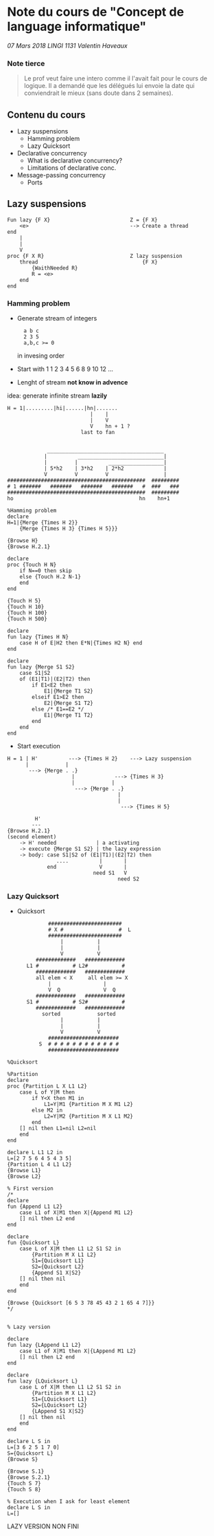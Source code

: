 # Note du cours de "Concept de language informatique"
_07 Mars 2018_
_LINGI 1131_
_Valentin Haveaux_

### Note tierce

> Le prof veut faire une intero comme il l'avait fait pour le cours de logique.
  Il a demandé que les délégués lui envoie la date qui conviendrait le mieux (sans doute dans 2 semaines).
  
  

## Contenu du cours
+ Lazy suspensions
    + Hamming problem
    + Lazy Quicksort
+ Declarative concurrency
    + What is declarative concurrency?
    + Limitations of declarative conc.
+ Message-passing concurrency
    + Ports

## Lazy suspensions

    Fun lazy {F X}                          Z = {F X}
        <e>                                 --> Create a thread
    end
        |
        |                                   
        V
    proc {F X R}                            Z lazy suspension
        thread                                  {F X}
            {WaithNeeded R}
            R = <e>
        end
    end
    
### Hamming problem
+ Generate stream of integers 
   
        a b c
        2 3 5
        a,b,c >= 0
    
    in invesing order
+ Start with 1
    1 2 3 4 5 6 8 9 10 12 ...
+ Lenght of stream **not know in advence**

idea: generate infinite stream **lazily**

    H = 1|.........|hi|......|hn|.......
                               |    |
                               |    V
                               V    hn + 1 ?
                            last to fan

 
                 ______________________________________
                |          ____________________________|
                |         |          __________________|
                | 5*h2    | 3*h2    | 2*h2             |
                V         V         V                  |
    #############################################  #########
    # 1 #######   #######   #######   #######   #  ###   ###
    #############################################  #########
    ho                                         hn    hn+1
    


```oz
%Hamming problem
declare
H=1|{Merge {Times H 2}}
    {Merge {Times H 3} {Times H 5}}}
    
{Browse H}
{Browse H.2.1}

declare
proc {Touch H N}
    if N==0 then skip
    else {Touch H.2 N-1}
    end
end

{Touch H 5}
{Touch H 10}
{Touch H 100}
{Touch H 500}

declare
fun lazy {Times H N}
    case H of E|H2 then E*N|{Times H2 N} end
end

declare
fun lazy {Merge S1 S2}
    case S1|S2
    of (E1|T1)|(E2|T2) then
        if E1<E2 then
            E1|{Merge T1 S2}
        elseif E1>E2 then
            E2|{Merge S1 T2}
        else /* E1==E2 */
            E1|{Merge T1 T2}
        end
    end
end
```

+ Start execution

> 
    H = 1 | H'          ---> {Times H 2}    ---> Lazy suspension
          |            |
           ---> {Merge . .}
                         |             ---> {Times H 3}
                         |            |
                          ---> {Merge . .}
                                        |
                                        |
                                         ---> {Times H 5}

>            
             H'
            ---
    {Browse H.2.1}
    (second element)
        -> H' needed             | a activating    
        -> execute {Merge S1 S2} | the lazy expression
        -> body: case S1|S2 of (E1|T1)|(E2|T2) then
                    ....          |       |  
                 end              V       |
                                need S1   V
                                        need S2
                                        
### Lazy Quicksort
+ Quicksort

                ########################
                # X #                  #  L
                ########################
                    |           |
                    |           |
                    V           V
            #############   #############
         L1 #           # L2#           #
            #############   #############
            all elem < X     all elem >= X
                |                 |
                V  Q              V  Q
            #############   #############
         S1 #           # S2#           #
            #############   #############
              sorted            sorted
                    |           |
                    |           |
                    V           V
                #######################
             S  # # # # # # # # # # # #  
                #######################

        
        
```oz
%Quicksort

%Partition
declare
proc {Partition L X L1 L2}
    case L of Y|M then
        if Y<X then M1 in
            L1=Y|M1 {Partition M X M1 L2}
        else M2 in
            L2=Y|M2 {Partition M X L1 M2}
        end
    [] nil then L1=nil L2=nil
    end
end

declare L L1 L2 in
L=[2 7 5 6 4 5 4 3 5]
{Partition L 4 L1 L2}
{Browse L1}
{Browse L2}

% First version
/*
declare 
fun {Append L1 L2}
    case L1 of X|M1 then X|{Append M1 L2}
    [] nil then L2 end
end

declare
fun {Quicksort L}
    case L of X|M then L1 L2 S1 S2 in
        {Partition M X L1 L2}
        S1={Quicksort L1}
        S2={Quicksort L2}
        {Append S1 X|S2}
    [] nil then nil
    end
end

{Browse {Quicksort [6 5 3 78 45 43 2 1 65 4 7]}}
*/


% Lazy version

declare 
fun lazy {LAppend L1 L2}
    case L1 of X|M1 then X|{LAppend M1 L2}
    [] nil then L2 end
end

declare
fun lazy {LQuicksort L}
    case L of X|M then L1 L2 S1 S2 in
        {Partition M X L1 L2}
        S1={LQuicksort L1}
        S2={LQuicksort L2}
        {LAppend S1 X|S2}
    [] nil then nil
    end
end

declare L S in
L=[3 6 2 5 1 7 0]
S={Quicksort L}
{Browse S}

{Browse S.1}
{Browse S.2.1}
{Touch S 7}
{Touch S 8}

% Execution when I ask for least element
declare L S in
L=[]

```
LAZY VERSION NON FINI
